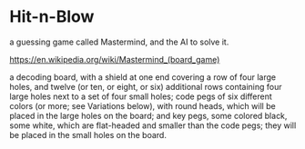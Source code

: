 # Hit-n-Blow
a guessing game called Mastermind, and the AI to solve it.

https://en.wikipedia.org/wiki/Mastermind_(board_game)

a decoding board, with a shield at one end covering a row of four large holes, and twelve (or ten, or eight, or six) additional rows containing four large holes next to a set of four small holes;
code pegs of six different colors (or more; see Variations below), with round heads, which will be placed in the large holes on the board; and
key pegs, some colored black, some white, which are flat-headed and smaller than the code pegs; they will be placed in the small holes on the board.

